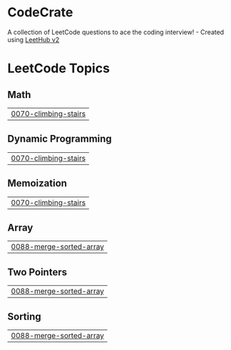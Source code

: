 # CodeCrate
A collection of LeetCode questions to ace the coding interview! - Created using [LeetHub v2](https://github.com/arunbhardwaj/LeetHub-2.0)

<!---LeetCode Topics Start-->
# LeetCode Topics
## Math
|  |
| ------- |
| [0070-climbing-stairs](https://github.com/yuvarajayyanar/CodeCrate/tree/master/0070-climbing-stairs) |
## Dynamic Programming
|  |
| ------- |
| [0070-climbing-stairs](https://github.com/yuvarajayyanar/CodeCrate/tree/master/0070-climbing-stairs) |
## Memoization
|  |
| ------- |
| [0070-climbing-stairs](https://github.com/yuvarajayyanar/CodeCrate/tree/master/0070-climbing-stairs) |
## Array
|  |
| ------- |
| [0088-merge-sorted-array](https://github.com/yuvarajayyanar/CodeCrate/tree/master/0088-merge-sorted-array) |
## Two Pointers
|  |
| ------- |
| [0088-merge-sorted-array](https://github.com/yuvarajayyanar/CodeCrate/tree/master/0088-merge-sorted-array) |
## Sorting
|  |
| ------- |
| [0088-merge-sorted-array](https://github.com/yuvarajayyanar/CodeCrate/tree/master/0088-merge-sorted-array) |
<!---LeetCode Topics End-->